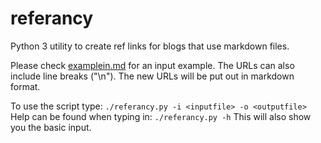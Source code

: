 # referancy
Python 3 utility to create ref links for blogs that use markdown files.

Please check [examplein.md](examplein.md) for an input example. The URLs can also include line breaks ("\n").
The new URLs will be put out in markdown format.

To use the script type: `./referancy.py -i <inputfile> -o <outputfile>`  
Help can be found when typing in: `./referancy.py -h` This will also show you the basic input.

